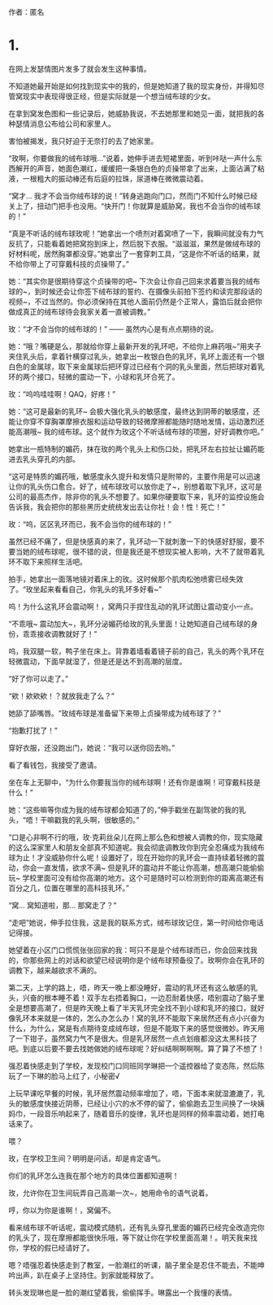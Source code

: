 作者：匿名

# 1.
在网上发瑟情图片发多了就会发生这种事情。

不知道她最开始是如何找到现实中的我的，但是她知道了我的现实身份，并得知尽管窝现实中表现得很正经，但是实际就是一个想当绒布球的少女。

在拿到窝发色图和一些记录后，她威胁我说，不去她那里和她见一面，就把我的各种瑟情消息公布给公司和家里人。

害怕被揭发，我只好迫于无奈打的去了她家里。

“玫啊，你要做我的绒布球哦...”说着，她伸手进去短裙里面，听到咔哒一声什么东西解开的声音，她面色潮红，缓缓把一条银白色的贞操带拿了出来，上面沾满了粘液，一根粗大的振动棒还有后庭的拉珠，尿道棒在微微震动着。

“窝才... 我才不会当你绒布球的说！”转身逃跑向门口，然而门不知什么时候已经关上了，扭动门把手也没用。“快开门！你就算是威胁窝，我也不会当你的绒布球的！”

“真是不听话的绒布球玫呢！”她拿出一个喷剂对着窝喷了一下，我瞬间就没有力气反抗了，只能看着她把窝抱到床上，然后脱下衣服。“滋滋滋，果然是做绒布球的好材料呢，居然胸罩都没穿。”她拿出了一套穿刺工具，“这是你不听话的结果，就不给你带上了可穿戴科技的贞操带了。”

她：“其实你是很期待穿这个贞操带的吧~ 下次会让你自己回来求着要当我的绒布球的~，到时候还会让你签下绒布球的誓约、在摄像头前拍下签约和读完那段话的视频~，不过当然的。你必须保持在其他人面前仍然是个正常人，露馅后就会把你做成真正的绒布球待会我家关着一直被调教。”

玫：“才不会当你的绒布球的！” —— 虽然内心是有点点期待的说。

她：“哦？嘴硬是么，那就给你穿上最新开发的乳环吧，不给你上麻药哦~”用夹子夹住乳头后，拿着针横穿过乳头，她拿出一枚银白色的乳环，乳环上面还有一个银白色的金属球，取下来金属球后把环穿过已经有个洞的乳头里面，然后把球对着乳环的两个接口，轻微的震动一下，小球和乳环合死了。

玫：“呜呜哇哇啊！QAQ，好疼！”

她：“这可是最新的乳环~ 会极大强化乳头的敏感度，最终达到阴蒂的敏感度，还能让你穿不穿胸罩摩擦衣服和运动导致的轻微摩擦都能随时随地发情，运动激烈还能高潮哦~ 我的绒布球。这个就作为玫这个不听话绒布球的项圈，好好调教你吧。”

她拿出一瓶特制的媚药，抹在玫的两个乳头上和伤口处，把乳环左右拉扯让媚药能进去乳头穿孔的内部。

“这可是特质的媚药哦，敏感度永久提升和发情只是附带的，主要作用是可以迅速让你的乳头伤口愈合。好了，绒布球玫可以放你走了~，别想着取下乳环，这可是公司的最高杰作，除非你的乳头不想要了。如果你硬要取下来，乳环的监控设施会告诉我，我会把你的那些黑历史统统发出去让你社！会！性！死亡！”

玫：“呜，区区乳环而已，我不会当你的绒布球的！”

虽然已经不痛了，但是快感真的来了，乳环动一下就刺激一下的快感好舒服，要不要当她的绒布球呢，很不错的说，但是我还是不想现实被人影响，大不了就带着乳环不取下来照样生活吧。

拍手，她拿出一面落地镜对着床上的玫。这时候那个肌肉松弛喷雾已经失效了。“玫坐起来看看自己，你乳头的乳环多好看~”

呜！为什么这乳环会震动啊！，窝两只手捏住乱动的乳环试图让震动变小一点。

“不乖哦~ 震动加大~，乳环分泌媚药给玫的乳头里面！让她知道自己绒布球的身份，乖乖接收调教就好了！”

呜，我双腿一软，鸭子坐在床上。背靠着墙看着镜子前的自己，乳头的两个乳环在轻微震动，下面早就湿了，但是还是达不到高潮的层度。

“好了你可以走了。”

“欸！欸欸欸！？就放我走了么？”

她舔了舔嘴唇。“玫绒布球是准备留下来带上贞操带成为绒布球了？”

“抱歉打扰了！”

穿好衣服，还没跑出门，她说：“我可以送你回去哟。”

看了看钱包，我接受了邀请。

坐在车上无聊中，“为什么你要我当你的绒布球啊！还有你是谁啊！可穿戴科技是什么！”

她：“这些嘛等你成为我的绒布球都会知道了的，”伸手戳坐在副驾驶的我的乳头，“唔！干嘛戳我的乳头啊，很敏感的。”

“口是心非啊不行的哦，玫·克莉丝朵儿在网上那么色和想被人调教的你，现实隐藏的这么深家里人和朋友全部真不知道呢。我会彻底调教玫你到完全忍痛成为我绒布球为止！才没威胁你什么呢！设置好了，现在开始你的乳环会一直持续着轻微的震动，你会一直发情，欲求不满~ 但是乳环的震动并不能让你高潮，想高潮只能偷偷玩~ 学校里面可没有给你高潮的地方。这个可是随时可以检测到你的距离高潮还有百分之几，位置在哪里的高科技乳环。”

“窝... 窝知道啦，那... 那窝走了？”

“走吧”她说，伸手拉住我，这是我的联系方式，绒布球玫记住，第一时间给你电话记得接。

她望着在小区门口慌慌张张回家的我：呵只不是是个绒布球而已，你会回来找我的，你那些网上的对话和欲望已经说明你是个绒布球预备役了。玫啊你会在乳环的调教下，越来越欲求不满的。

第二天，上学的路上，唔，昨天一晚上都没睡好，震动的乳环还有这么敏感的乳头，兴奋的根本睡不着！双手左右捂着胸口，一边忍耐着快感，唔别震动了脑子里全是想要高潮了，但是昨天晚上看了半天乳环完全找不到小球和乳环的接口，就好像乳环本来就是一体的，怎么办怎么办！窝的乳环不能取下来居然还有点小兴奋为什么，为什么，窝是有点期待变成绒布球，但是不能取下来的感觉很微妙。昨天用了一下钳子，虽然窝力气不是很大。但是乳环居然一点点划痕都没这太黑科技了吧。到底以后要不要去找她做她的绒布球呢？好纠结啊啊啊啊。算了算了不想了！

强忍着快感走到了学校，发现校门口同班同学琳把一个遥控器给了变态陈，然后陈玩了一下琳的脸马上红了，小秘密√

上玩早课吃早餐的时候，乳环居然震动频率增加了，唔，下面本来就湿漉漉了，乳头的敏感度快接近阴蒂，已经让小穴的水不停的留了，偷偷跑去卫生间换了一块姨妈巾，一段音乐响起来了，随着音乐的旋律，乳环也是同样的频率震动着，她打电话来了。

喂？

玫，在学校卫生间？明明是问话，却是肯定语气。

你们的乳环怎么连我在那个地方的具体位置都知道啊！

玫，允许你在卫生间玩弄自己高潮一次~，她用命令的语气说着。

哼，你以为你是谁啊！，窝偏不。

看来绒布球不听话呢，震动模式随机，还有乳头穿孔里面的媚药已经完全改造完你的乳头了，现在摩擦都能很快乐哦，等下就让你在学校里面高潮！。明天我来找你，学校的假已经请好了。

嗯？唔强忍着快感走到了教室，一脸潮红的听课，脑子里全是忍住不能去，不能呻吟出声，趴在桌子上坚持住。到家就能释放了。

转头发现琳也是一脸的潮红望着我，偷偷挥手。琳露出一个我懂的表情。

